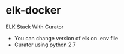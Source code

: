 # elk-docker
ELK Stack With Curator

- You can change version of elk on .env file
- Curator using python 2.7
